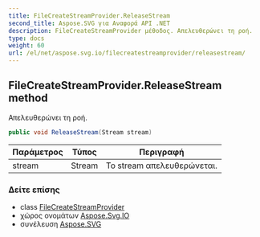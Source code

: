```yaml
---
title: FileCreateStreamProvider.ReleaseStream
second_title: Aspose.SVG για Αναφορά API .NET
description: FileCreateStreamProvider μέθοδος. Απελευθερώνει τη ροή.
type: docs
weight: 60
url: /el/net/aspose.svg.io/filecreatestreamprovider/releasestream/
---
```

## FileCreateStreamProvider.ReleaseStream method

Απελευθερώνει τη ροή.

```csharp
public void ReleaseStream(Stream stream)
```

| Παράμετρος | Τύπος | Περιγραφή |
| --- | --- | --- |
| stream | Stream | Το stream απελευθερώνεται. |

### Δείτε επίσης

* class [FileCreateStreamProvider](../)
* χώρος ονομάτων [Aspose.Svg.IO](../../filecreatestreamprovider/)
* συνέλευση [Aspose.SVG](../../../)


